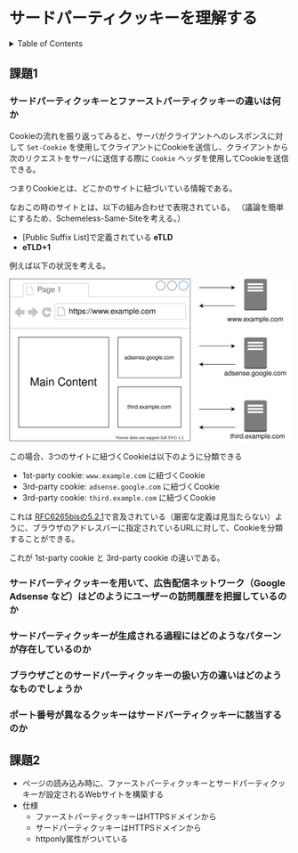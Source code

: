 # サードパーティクッキーを理解する

<!-- START doctoc generated TOC please keep comment here to allow auto update -->
<!-- DON'T EDIT THIS SECTION, INSTEAD RE-RUN doctoc TO UPDATE -->
<details>
<summary>Table of Contents</summary>

- [課題1](#%E8%AA%B2%E9%A1%8C1)
  - [サードパーティクッキーとファーストパーティクッキーの違いは何か](#%E3%82%B5%E3%83%BC%E3%83%89%E3%83%91%E3%83%BC%E3%83%86%E3%82%A3%E3%82%AF%E3%83%83%E3%82%AD%E3%83%BC%E3%81%A8%E3%83%95%E3%82%A1%E3%83%BC%E3%82%B9%E3%83%88%E3%83%91%E3%83%BC%E3%83%86%E3%82%A3%E3%82%AF%E3%83%83%E3%82%AD%E3%83%BC%E3%81%AE%E9%81%95%E3%81%84%E3%81%AF%E4%BD%95%E3%81%8B)
  - [サードパーティクッキーを用いて、広告配信ネットワーク（Google Adsense など）はどのようにユーザーの訪問履歴を把握しているのか](#%E3%82%B5%E3%83%BC%E3%83%89%E3%83%91%E3%83%BC%E3%83%86%E3%82%A3%E3%82%AF%E3%83%83%E3%82%AD%E3%83%BC%E3%82%92%E7%94%A8%E3%81%84%E3%81%A6%E5%BA%83%E5%91%8A%E9%85%8D%E4%BF%A1%E3%83%8D%E3%83%83%E3%83%88%E3%83%AF%E3%83%BC%E3%82%AFgoogle-adsense-%E3%81%AA%E3%81%A9%E3%81%AF%E3%81%A9%E3%81%AE%E3%82%88%E3%81%86%E3%81%AB%E3%83%A6%E3%83%BC%E3%82%B6%E3%83%BC%E3%81%AE%E8%A8%AA%E5%95%8F%E5%B1%A5%E6%AD%B4%E3%82%92%E6%8A%8A%E6%8F%A1%E3%81%97%E3%81%A6%E3%81%84%E3%82%8B%E3%81%AE%E3%81%8B)
  - [サードパーティクッキーが生成される過程にはどのようなパターンが存在しているのか](#%E3%82%B5%E3%83%BC%E3%83%89%E3%83%91%E3%83%BC%E3%83%86%E3%82%A3%E3%82%AF%E3%83%83%E3%82%AD%E3%83%BC%E3%81%8C%E7%94%9F%E6%88%90%E3%81%95%E3%82%8C%E3%82%8B%E9%81%8E%E7%A8%8B%E3%81%AB%E3%81%AF%E3%81%A9%E3%81%AE%E3%82%88%E3%81%86%E3%81%AA%E3%83%91%E3%82%BF%E3%83%BC%E3%83%B3%E3%81%8C%E5%AD%98%E5%9C%A8%E3%81%97%E3%81%A6%E3%81%84%E3%82%8B%E3%81%AE%E3%81%8B)
  - [ブラウザごとのサードパーティクッキーの扱い方の違いはどのようなものでしょうか](#%E3%83%96%E3%83%A9%E3%82%A6%E3%82%B6%E3%81%94%E3%81%A8%E3%81%AE%E3%82%B5%E3%83%BC%E3%83%89%E3%83%91%E3%83%BC%E3%83%86%E3%82%A3%E3%82%AF%E3%83%83%E3%82%AD%E3%83%BC%E3%81%AE%E6%89%B1%E3%81%84%E6%96%B9%E3%81%AE%E9%81%95%E3%81%84%E3%81%AF%E3%81%A9%E3%81%AE%E3%82%88%E3%81%86%E3%81%AA%E3%82%82%E3%81%AE%E3%81%A7%E3%81%97%E3%82%87%E3%81%86%E3%81%8B)
  - [ポート番号が異なるクッキーはサードパーティクッキーに該当するのか](#%E3%83%9D%E3%83%BC%E3%83%88%E7%95%AA%E5%8F%B7%E3%81%8C%E7%95%B0%E3%81%AA%E3%82%8B%E3%82%AF%E3%83%83%E3%82%AD%E3%83%BC%E3%81%AF%E3%82%B5%E3%83%BC%E3%83%89%E3%83%91%E3%83%BC%E3%83%86%E3%82%A3%E3%82%AF%E3%83%83%E3%82%AD%E3%83%BC%E3%81%AB%E8%A9%B2%E5%BD%93%E3%81%99%E3%82%8B%E3%81%AE%E3%81%8B)
- [課題2](#%E8%AA%B2%E9%A1%8C2)

</details>
<!-- END doctoc generated TOC please keep comment here to allow auto update -->

## 課題1

### サードパーティクッキーとファーストパーティクッキーの違いは何か

Cookieの流れを振り返ってみると、サーバがクライアントへのレスポンスに対して `Set-Cookie` を使用してクライアントにCookieを送信し、クライアントから次のリクエストをサーバに送信する際に `Cookie` ヘッダを使用してCookieを送信できる。

つまりCookieとは、どこかのサイトに紐づいている情報である。

なおこの時のサイトとは、以下の組み合わせで表現されている。
（議論を簡単にするため、Schemeless-Same-Siteを考える。）

- [Public Suffix List]で定義されている **eTLD**
- **eTLD+1**

例えば以下の状況を考える。

![](./assets/fig1.svg)

この場合、3つのサイトに紐づくCookieは以下のように分類できる

- 1st-party cookie: `www.example.com` に紐づくCookie
- 3rd-party cookie: `adsense.google.com` に紐づくCookie
- 3rd-party cookie: `third.example.com` に紐づくCookie

これは [RFC6265bisの5.2.1](https://tools.ietf.org/html/draft-ietf-httpbis-rfc6265bis-07#section-5.2.1)で言及されている（厳密な定義は見当たらない）ように、ブラウザのアドレスバーに指定されているURLに対して、Cookieを分類することができる。

これが 1st-party cookie と 3rd-party cookie の違いである。

### サードパーティクッキーを用いて、広告配信ネットワーク（Google Adsense など）はどのようにユーザーの訪問履歴を把握しているのか


### サードパーティクッキーが生成される過程にはどのようなパターンが存在しているのか


### ブラウザごとのサードパーティクッキーの扱い方の違いはどのようなものでしょうか


### ポート番号が異なるクッキーはサードパーティクッキーに該当するのか


## 課題2

- ページの読み込み時に、ファーストパーティクッキーとサードパーティクッキーが設定されるWebサイトを構築する
- 仕様
  - ファーストパーティクッキーはHTTPSドメインから
  - サードパーティクッキーはHTTPSドメインから
  - httponly属性がついている
